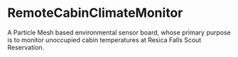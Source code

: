 # RemoteCabinClimateMonitor
A Particle Mesh based environmental sensor board, whose primary purpose is to monitor unoccupied cabin temperatures at Resica Falls Scout Reservation.
